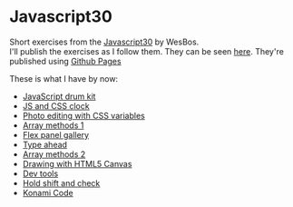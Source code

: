 # Javascript30

Short exercises from the [Javascript30](https://javascript30.com/) by WesBos.  
I'll publish the exercises as I follow them. They can be seen [here](https://joaquincasal.github.io/Javascript30/). They're published using [Github Pages](https://pages.github.com/)

These is what I have by now:

- [JavaScript drum kit](https://joaquincasal.github.io/Javascript30/01-DrumKit)
- [JS and CSS clock](https://joaquincasal.github.io/Javascript30/02-Clock)
- [Photo editing with CSS variables](https://joaquincasal.github.io/Javascript30/03-CSS_Variables)
- [Array methods 1](https://joaquincasal.github.io/Javascript30/04-Array_Cardio_1)
- [Flex panel gallery](https://joaquincasal.github.io/Javascript30/05-Flex_Panel_Gallery)
- [Type ahead](https://joaquincasal.github.io/Javascript30/06-Type_Ahead)
- [Array methods 2](https://joaquincasal.github.io/Javascript30/07-Array_Cardio_2)
- [Drawing with HTML5 Canvas](https://joaquincasal.github.io/Javascript30/08-Fun_with_HTML5_Canvas)
- [Dev tools](https://joaquincasal.github.io/Javascript30/09-Dev_Tools_Domination)
- [Hold shift and check](https://joaquincasal.github.io/Javascript30/10-Hold_Shift_and_Check_Checkboxes)
- [Konami Code](https://joaquincasal.github.io/Javascript30/12-Konami_Code)